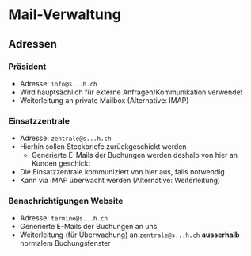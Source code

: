 # Mail-Verwaltung

## Adressen

### Präsident

- Adresse: `info@s...h.ch`
- Wird hauptsächlich für externe Anfragen/Kommunikation verwendet
- Weiterleitung an private Mailbox (Alternative: IMAP)

### Einsatzzentrale

- Adresse: `zentrale@s...h.ch`
- Hierhin sollen Steckbriefe zurückgeschickt werden
  - Generierte E-Mails der Buchungen werden deshalb von hier an Kunden geschickt
- Die Einsatzzentrale kommuniziert von hier aus, falls notwendig
- Kann via IMAP überwacht werden (Alternative: Weiterleitung)

### Benachrichtigungen Website

- Adresse: `termine@s...h.ch`
- Generierte E-Mails der Buchungen an uns
- Weiterleitung (für Überwachung) an `zentrale@s...h.ch` **ausserhalb** normalem Buchungsfenster
